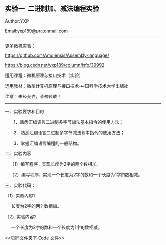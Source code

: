 实验一  二进制加、减法编程实验
-----------------------------------------------------------------
Author:YXP

Email:yxp189@protonmail.com
***************************************************************
更多微机实验：

https://github.com/Amoiensis/Assembly-language/

https://blog.csdn.net/yxp189/column/info/39992

适用课程：微机原理与接口技术（实验）

选用教材：微型计算机原理与接口技术-中国科学技术大学出版社

注意：未经允许，请勿转载！
***************************************************************

一、实验要求和目的   

       1．熟悉汇编语言二进制多字节加法基本指令的使用方法；

       2．熟悉汇编语言二进制多字节减法基本指令的使用方法；

       3．掌握汇编语言编程的一般结构。

二、实验内容

    （1）编写程序，实现长度为2字的两个数相加。 

    （2）编写程序，实现一个长度为2字的数和一个长度为1字的数相减。
    
三、实验代码：

（1）实验内容1

     长度为2字的两个数相加。 
     
（2）实验内容2

     一个长度为2字的数和一个长度为1字的数相减。   
     
 <<见同文件夹下 Code 文件>>
 
